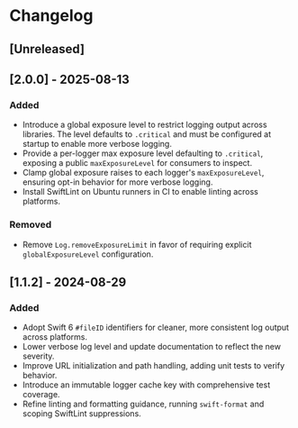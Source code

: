 # Changelog

## [Unreleased]

## [2.0.0] - 2025-08-13

### Added

- Introduce a global exposure level to restrict logging output across libraries. The level defaults
  to `.critical` and must be configured at startup to enable more verbose logging.
- Provide a per-logger max exposure level defaulting to `.critical`, exposing a public
  `maxExposureLevel` for consumers to inspect.
- Clamp global exposure raises to each logger's `maxExposureLevel`, ensuring opt-in behavior for
  more verbose logging.
- Install SwiftLint on Ubuntu runners in CI to enable linting across platforms.

### Removed

- Remove `Log.removeExposureLimit` in favor of requiring explicit `globalExposureLevel`
  configuration.

## [1.1.2] - 2024-08-29

### Added

- Adopt Swift 6 `#fileID` identifiers for cleaner, more consistent log output across platforms.
- Lower verbose log level and update documentation to reflect the new severity.
- Improve URL initialization and path handling, adding unit tests to verify behavior.
- Introduce an immutable logger cache key with comprehensive test coverage.
- Refine linting and formatting guidance, running `swift-format` and scoping SwiftLint suppressions.
